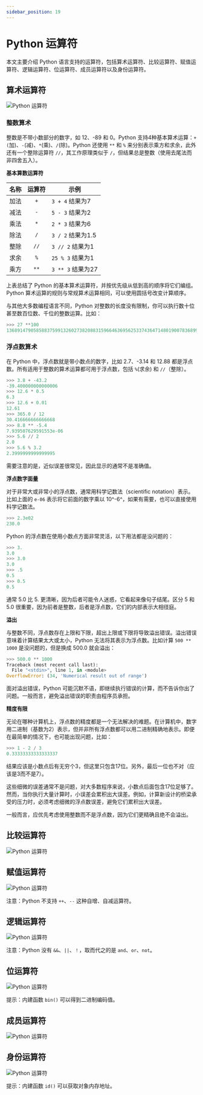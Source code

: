 ```yaml
---
sidebar_position: 19
---
```


# Python 运算符



本文主要介绍 Python 语言支持的运算符，包括算术运算符、比较运算符、赋值运算符、逻辑运算符、位运算符、成员运算符以及身份运算符。



## 算术运算符

![Python 运算符](https://static.getiot.tech/python-operator-1.png#center)

### 整数算术

整数是不带小数部分的数字，如 12、-89 和 0。Python 支持4种基本算术运算：`+(`加)、`-`(减)、`*`(乘)、`/`(除)。Python 还使用 `**` 和 `%` 来分别表示乘方和求余，此外还有一个整除运算符 `//`，其工作原理类似于 `/`，但结果总是整数（使用去尾法而非四舍五入）。

**基本算数运算符**

| 名称 | 运算符 | 示例              |
| :--: | :----: | ----------------- |
| 加法 |  `+`   | `3 + 4` 结果为7   |
| 减法 |  `-`   | `5 - 3` 结果为2   |
| 乘法 |  `*`   | `2 * 3` 结果为6   |
| 除法 |  `/`   | `3 / 2` 结果为1.5 |
| 整除 |  `//`  | `3 // 2` 结果为1  |
| 求余 |  `%`   | `25 % 3` 结果为1  |
| 乘方 |  `**`  | `3 ** 3` 结果为27 |

上表总结了 Python 的基本算术运算符，并按优先级从低到高的顺序将它们编组。Python 算术运算的规则与常规算术运算相同，可以使用圆括号改变计算顺序。

与其他大多数编程语言不同，Python 对整数的长度没有限制，你可以执行数十位甚至数百位数、千位的整数运算。比如：

```python showLineNumbers
>>> 27 **100
136891479058588375991326027382088315966463695625337436471480190078368997177499076593800206155688941388250484440597994042813512732765695774566001
```



### 浮点数算术

在 Python 中，浮点数就是带小数点的数字，比如 2.7、-3.14 和 12.88 都是浮点数。所有适用于整数的算术运算都可用于浮点数，包括 `%`(求余) 和 `//`（整除）。

```python showLineNumbers
>>> 3.8 + -43.2
-39.400000000000006
>>> 12.6 * 0.5
6.3
>>> 12.6 + 0.01
12.61
>>> 365.0 / 12
30.416666666666668
>>> 8.8 ** -5.4
7.939507629591553e-06
>>> 5.6 // 2
2.0
>>> 5.6 % 3.2
2.3999999999999995
```

需要注意的是，近似误差很常见，因此显示的通常不是准确值。

**浮点数字面量**

对于非常大或非常小的浮点数，通常用科学记数法（scientific notation）表示。比如上面的 `e-06` 表示将它前面的数字乘以 10^-6^，如果有需要，也可以直接使用科学记数法。

```python showLineNumbers
>>> 2.3e02
230.0
```

Python 的浮点数在使用小数点方面非常灵活，以下用法都是没问题的：

```python showLineNumbers
>>> 3.
3.0
>>> 3.0
3.0
>>> .5
0.5
>>> 0.5
0.5
```

通常 5.0 比 5. 更清晰，因为后者可能令人迷惑，它看起来像句子结尾。区分 5 和 5.0 很重要，因为前者是整数，后者是浮点数，它们的内部表示大相径庭。

**溢出**

与整数不同，浮点数存在上限和下限，超出上限或下限将导致溢出错误。溢出错误意味着计算结果太大或太小，Python 无法将其表示为浮点数。比如计算 `500 ** 1000` 是没问题的，但是换成 500.0 就会溢出：

```python showLineNumbers
>>> 500.0 ** 1000
Traceback (most recent call last):
  File "<stdin>", line 1, in <module>
OverflowError: (34, 'Numerical result out of range')
```

面对溢出错误，Python 可能沉默不语，即继续执行错误的计算，而不告诉你出了问题。一般而言，避免溢出错误的职责由程序员承担。

**精度有限**

无论在哪种计算机上，浮点数的精度都是一个无法解决的难题。在计算机中，数字用二进制（基数为2）表示，但并非所有浮点数都可以用二进制精确地表示。即便在最简单的情况下，也可能出现问题，比如：

```python showLineNumbers
>>> 1 - 2 / 3
0.33333333333333337
```

结果应该是小数点后有无穷个3，但这里只包含17位。另外，最后一位也不对（应该是3而不是7）。

这些细微的误差通常不是问题，对大多数程序来说，小数点后面包含17位足够了。然而，当你执行大量计算时，小误差会累积出大误差。例如，计算新设计的桥梁承受的压力时，必须考虑细微的浮点数误差，避免它们累积出大误差。

一般而言，应优先考虑使用整数而不是浮点数，因为它们更精确且绝不会溢出。



## 比较运算符

![Python 运算符](https://static.getiot.tech/python-operator-2.png#center)



## 赋值运算符

![Python 运算符](https://static.getiot.tech/python-operator-3.png#center)

注意：Python 不支持 `++`、`--` 这种自增、自减运算符。



## 逻辑运算符

![Python 运算符](https://static.getiot.tech/python-operator-4.png#center)

注意：Python 没有 `&&`、`||`、`！`，取而代之的是 `and`、`or`、`not`。



## 位运算符

![Python 运算符](https://static.getiot.tech/python-operator-5.png#center)

提示：内建函数 `bin()` 可以得到二进制编码值。



## 成员运算符

![Python 运算符](https://static.getiot.tech/python-operator-6.png#center)



## 身份运算符

![Python 运算符](https://static.getiot.tech/python-operator-7.png#center)

提示：内建函数 `id()` 可以获取对象内存地址。

